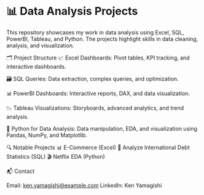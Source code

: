 # 📊 Data Analysis Projects 
This repository showcases my work in data analysis using Excel, SQL, PowerBI, Tableau, and Python. The projects highlight skills in data cleaning, analysis, and visualization.

🗂️ Project Structure
📈 Excel Dashboards: Pivot tables, KPI tracking, and interactive dashboards.

🗃️ SQL Queries: Data extraction, complex queries, and optimization.

📊 PowerBI Dashboards: Interactive reports, DAX, and data visualization.

📉 Tableau Visualizations: Storyboards, advanced analytics, and trend analysis.

🐍 Python for Data Analysis: Data manipulation, EDA, and visualization using Pandas, NumPy, and Matplotlib.


🔍 Notable Projects
📊 E-Commerce (Excel)
🧮 Analyze International Debt Statistics (SQL)
🎬 Netflix EDA (Python)


📬 Contact

Email: ken.yamagishi@example.com
LinkedIn: Ken Yamagishi
